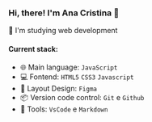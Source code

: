 ### Hi, there! I'm Ana Cristina 👋
📓 I'm studying web development

#### Current stack:

- 🌐 Main language: `JavaScript`
- 💻 Fontend: `HTML5` `CSS3` `Javascript`
- 🎨 Layout Design: `Figma`
- 📦️ Version code control: `Git` e `Github`
- 🔧 Tools: `VsCode` e `Markdown`

<!--
**AnaCSilveira/AnaCSilveira** is a ✨ _special_ ✨ repository because its `README.md` (this file) appears on your GitHub profile.

Here are some ideas to get you started:

- 🔭 I’m currently working on ...
- 🌱 I’m currently learning ...
- 👯 I’m looking to collaborate on ...
- 🤔 I’m looking for help with ...
- 💬 Ask me about ...
- 📫 How to reach me: ...
- 😄 Pronouns: ...
- ⚡ Fun fact: ...
-->
